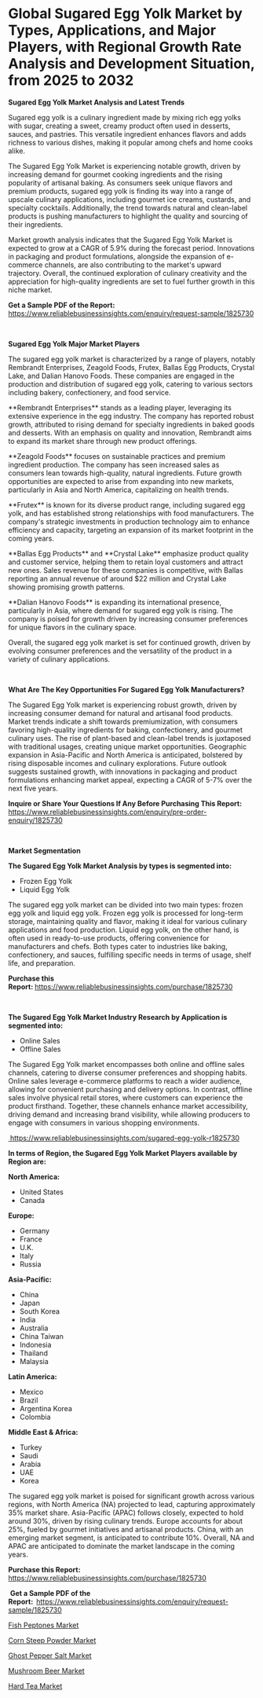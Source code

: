<p><h1>Global Sugared Egg Yolk Market by Types, Applications, and Major Players, with Regional Growth Rate Analysis and Development Situation, from 2025 to 2032</h1></p><p><strong>Sugared Egg Yolk Market Analysis and Latest Trends</strong></p>
<p><p>Sugared egg yolk is a culinary ingredient made by mixing rich egg yolks with sugar, creating a sweet, creamy product often used in desserts, sauces, and pastries. This versatile ingredient enhances flavors and adds richness to various dishes, making it popular among chefs and home cooks alike.</p><p>The Sugared Egg Yolk Market is experiencing notable growth, driven by increasing demand for gourmet cooking ingredients and the rising popularity of artisanal baking. As consumers seek unique flavors and premium products, sugared egg yolk is finding its way into a range of upscale culinary applications, including gourmet ice creams, custards, and specialty cocktails. Additionally, the trend towards natural and clean-label products is pushing manufacturers to highlight the quality and sourcing of their ingredients.</p><p>Market growth analysis indicates that the Sugared Egg Yolk Market is expected to grow at a CAGR of 5.9% during the forecast period. Innovations in packaging and product formulations, alongside the expansion of e-commerce channels, are also contributing to the market's upward trajectory. Overall, the continued exploration of culinary creativity and the appreciation for high-quality ingredients are set to fuel further growth in this niche market.</p></p>
<p><strong>Get a Sample PDF of the Report:&nbsp;</strong> <a href="https://www.reliablebusinessinsights.com/enquiry/request-sample/1825730?utm_campaign=1877&utm_medium=2&utm_source=Github&utm_content=ia&utm_term=07042025&utm_id=sugared-egg-yolk">https://www.reliablebusinessinsights.com/enquiry/request-sample/1825730</a></p>
<p>&nbsp;</p>
<p><strong>Sugared Egg Yolk Major Market Players</strong></p>
<p><p>The sugared egg yolk market is characterized by a range of players, notably Rembrandt Enterprises, Zeagold Foods, Frutex, Ballas Egg Products, Crystal Lake, and Dalian Hanovo Foods. These companies are engaged in the production and distribution of sugared egg yolk, catering to various sectors including bakery, confectionery, and food service.</p><p>**Rembrandt Enterprises** stands as a leading player, leveraging its extensive experience in the egg industry. The company has reported robust growth, attributed to rising demand for specialty ingredients in baked goods and desserts. With an emphasis on quality and innovation, Rembrandt aims to expand its market share through new product offerings.</p><p>**Zeagold Foods** focuses on sustainable practices and premium ingredient production. The company has seen increased sales as consumers lean towards high-quality, natural ingredients. Future growth opportunities are expected to arise from expanding into new markets, particularly in Asia and North America, capitalizing on health trends.</p><p>**Frutex** is known for its diverse product range, including sugared egg yolk, and has established strong relationships with food manufacturers. The company's strategic investments in production technology aim to enhance efficiency and capacity, targeting an expansion of its market footprint in the coming years.</p><p>**Ballas Egg Products** and **Crystal Lake** emphasize product quality and customer service, helping them to retain loyal customers and attract new ones. Sales revenue for these companies is competitive, with Ballas reporting an annual revenue of around $22 million and Crystal Lake showing promising growth patterns.</p><p>**Dalian Hanovo Foods** is expanding its international presence, particularly in Asia, where demand for sugared egg yolk is rising. The company is poised for growth driven by increasing consumer preferences for unique flavors in the culinary space.</p><p>Overall, the sugared egg yolk market is set for continued growth, driven by evolving consumer preferences and the versatility of the product in a variety of culinary applications.</p></p>
<p>&nbsp;</p>
<p><strong>What Are The Key Opportunities For Sugared Egg Yolk Manufacturers?</strong></p>
<p><p>The Sugared Egg Yolk market is experiencing robust growth, driven by increasing consumer demand for natural and artisanal food products. Market trends indicate a shift towards premiumization, with consumers favoring high-quality ingredients for baking, confectionery, and gourmet culinary uses. The rise of plant-based and clean-label trends is juxtaposed with traditional usages, creating unique market opportunities. Geographic expansion in Asia-Pacific and North America is anticipated, bolstered by rising disposable incomes and culinary explorations. Future outlook suggests sustained growth, with innovations in packaging and product formulations enhancing market appeal, expecting a CAGR of 5-7% over the next five years.</p></p>
<p><strong>Inquire or Share Your Questions If Any Before Purchasing This Report:</strong> <a href="https://www.reliablebusinessinsights.com/enquiry/pre-order-enquiry/1825730?utm_campaign=1877&utm_medium=2&utm_source=Github&utm_content=ia&utm_term=07042025&utm_id=sugared-egg-yolk">https://www.reliablebusinessinsights.com/enquiry/pre-order-enquiry/1825730</a></p>
<p>&nbsp;</p>
<p><strong>Market Segmentation</strong></p>
<p><strong>The Sugared Egg Yolk Market Analysis by types is segmented into:</strong></p>
<p><ul><li>Frozen Egg Yolk</li><li>Liquid Egg Yolk</li></ul></p>
<p><p>The sugared egg yolk market can be divided into two main types: frozen egg yolk and liquid egg yolk. Frozen egg yolk is processed for long-term storage, maintaining quality and flavor, making it ideal for various culinary applications and food production. Liquid egg yolk, on the other hand, is often used in ready-to-use products, offering convenience for manufacturers and chefs. Both types cater to industries like baking, confectionery, and sauces, fulfilling specific needs in terms of usage, shelf life, and preparation.</p></p>
<p><strong>Purchase this Report:&nbsp;</strong><a href="https://www.reliablebusinessinsights.com/purchase/1825730?utm_campaign=1877&utm_medium=2&utm_source=Github&utm_content=ia&utm_term=07042025&utm_id=sugared-egg-yolk">https://www.reliablebusinessinsights.com/purchase/1825730</a></p>
<p>&nbsp;</p>
<p><strong>The Sugared Egg Yolk Market Industry Research by Application is segmented into:</strong></p>
<p><ul><li>Online Sales</li><li>Offline Sales</li></ul></p>
<p><p>The Sugared Egg Yolk market encompasses both online and offline sales channels, catering to diverse consumer preferences and shopping habits. Online sales leverage e-commerce platforms to reach a wider audience, allowing for convenient purchasing and delivery options. In contrast, offline sales involve physical retail stores, where customers can experience the product firsthand. Together, these channels enhance market accessibility, driving demand and increasing brand visibility, while allowing producers to engage with consumers in various shopping environments.</p></p>
<p><a href="https://www.reliablebusinessinsights.com/sugared-egg-yolk-r1825730?utm_campaign=1877&utm_medium=2&utm_source=Github&utm_content=ia&utm_term=07042025&utm_id=sugared-egg-yolk">&nbsp;https://www.reliablebusinessinsights.com/sugared-egg-yolk-r1825730</a></p>
<p><strong>In terms of Region, the Sugared Egg Yolk Market Players available by Region are:</strong></p>
<p>
    <p> <strong> North America: </strong>
        <ul>
            <li>United States</li>
            <li>Canada</li>
        </ul>
        </p> 
    <p> <strong> Europe: </strong>
        <ul>
            <li>Germany</li>
            <li>France</li>
            <li>U.K.</li>
            <li>Italy</li>
            <li>Russia</li>
        </ul>
        </p> 
    <p> <strong> Asia-Pacific: </strong>
        <ul>
            <li>China</li>
            <li>Japan</li>
            <li>South Korea</li>
            <li>India</li>
            <li>Australia</li>
            <li>China Taiwan</li>
            <li>Indonesia</li>
            <li>Thailand</li>
            <li>Malaysia</li>
        </ul>
        </p> 
    <p> <strong> Latin America: </strong>
        <ul>
            <li>Mexico</li>
            <li>Brazil</li>
            <li>Argentina Korea</li>
            <li>Colombia</li>
        </ul>
        </p> 
    <p> <strong> Middle East & Africa: </strong>
        <ul>
            <li>Turkey</li>
            <li>Saudi</li>
            <li>Arabia</li>
            <li>UAE</li>
            <li>Korea</li>
        </ul>
    </p>
    </p>
<p><p>The sugared egg yolk market is poised for significant growth across various regions, with North America (NA) projected to lead, capturing approximately 35% market share. Asia-Pacific (APAC) follows closely, expected to hold around 30%, driven by rising culinary trends. Europe accounts for about 25%, fueled by gourmet initiatives and artisanal products. China, with an emerging market segment, is anticipated to contribute 10%. Overall, NA and APAC are anticipated to dominate the market landscape in the coming years.</p></p>
<p><strong>Purchase this Report: </strong><a href="https://www.reliablebusinessinsights.com/purchase/1825730?utm_campaign=1877&utm_medium=2&utm_source=Github&utm_content=ia&utm_term=07042025&utm_id=sugared-egg-yolk">https://www.reliablebusinessinsights.com/purchase/1825730</a></p>
<p>&nbsp;<strong>Get a Sample PDF of the Report:&nbsp;&nbsp;</strong><a href="https://www.reliablebusinessinsights.com/enquiry/request-sample/1825730?utm_campaign=1877&utm_medium=2&utm_source=Github&utm_content=ia&utm_term=07042025&utm_id=sugared-egg-yolk">https://www.reliablebusinessinsights.com/enquiry/request-sample/1825730</a></p>
<p><strong></strong></p>
<p><p><a href="https://github.com/leoustolja/Market-Research-Report-List-1/blob/main/fish-peptones-market.md?utm_campaign=1877&utm_medium=2&utm_source=Github&utm_content=ia&utm_term=07042025&utm_id=sugared-egg-yolk">Fish Peptones Market</a></p><p><a href="https://github.com/madethkijori/Market-Research-Report-List-1/blob/main/corn-steep-powder-market.md?utm_campaign=1877&utm_medium=2&utm_source=Github&utm_content=ia&utm_term=07042025&utm_id=sugared-egg-yolk">Corn Steep Powder Market</a></p><p><a href="https://github.com/busamoleankk/Market-Research-Report-List-1/blob/main/ghost-pepper-salt-market.md?utm_campaign=1877&utm_medium=2&utm_source=Github&utm_content=ia&utm_term=07042025&utm_id=sugared-egg-yolk">Ghost Pepper Salt Market</a></p><p><a href="https://github.com/kanetaerkid/Market-Research-Report-List-1/blob/main/mushroom-beer-market.md?utm_campaign=1877&utm_medium=2&utm_source=Github&utm_content=ia&utm_term=07042025&utm_id=sugared-egg-yolk">Mushroom Beer Market</a></p><p><a href="https://github.com/cayposshefin/Market-Research-Report-List-1/blob/main/hard-tea-market.md?utm_campaign=1877&utm_medium=2&utm_source=Github&utm_content=ia&utm_term=07042025&utm_id=sugared-egg-yolk">Hard Tea Market</a></p></p>